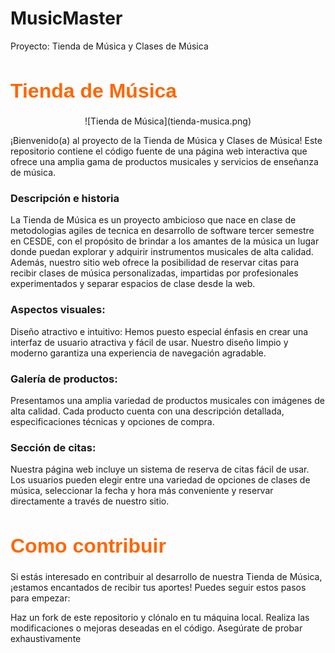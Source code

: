 # MusicMaster
 Proyecto: Tienda de Música y Clases de Música
<p align="center">
  <h1 style="font-family: 'Arial Black', sans-serif; font-size: 32px; color: #ff6600;">Tienda de Música</h1>
</p>

<p align="center">
![Tienda de Música](tienda-musica.png)
</p>

¡Bienvenido(a) al proyecto de la Tienda de Música y Clases de Música! Este repositorio contiene el código fuente de una página web interactiva que ofrece una amplia gama de productos musicales y servicios de enseñanza de música.

<p align="center">
  <i class="fas fa-fire"></i>
  <i class="fas fa-hand-rock"></i>
</p>

<p align="center">
  <h3>Descripción e historia</h3>
</p>
La Tienda de Música es un proyecto ambicioso que nace en clase de metodologias agiles de tecnica en desarrollo de software tercer semestre en CESDE, con el propósito de brindar a los amantes de la música un lugar donde puedan explorar y adquirir instrumentos musicales de alta calidad. Además, nuestro sitio web ofrece la posibilidad de reservar citas para recibir clases de música personalizadas, impartidas por profesionales experimentados y separar espacios de clase desde la web.

<p align="center">
  <h3>Aspectos visuales:</h3>
</p>

Diseño atractivo e intuitivo: Hemos puesto especial énfasis en crear una interfaz de usuario atractiva y fácil de usar. Nuestro diseño limpio y moderno garantiza una experiencia de navegación agradable.

<p align="center">
  <h3>Galería de productos:</h3>
</p>

 Presentamos una amplia variedad de productos musicales con imágenes de alta calidad. Cada producto cuenta con una descripción detallada, especificaciones técnicas y opciones de compra.

<p align="center">
  <h3>Sección de citas:</h3>
</p>
 Nuestra página web incluye un sistema de reserva de citas fácil de usar. Los usuarios pueden elegir entre una variedad de opciones de clases de música, seleccionar la fecha y hora más conveniente y reservar directamente a través de nuestro sitio.


<p align="center">
  <h1 style="font-family: 'Arial Black', sans-serif; font-size: 32px; color: #ff6600;">Como contribuir</h1>
</p>
Si estás interesado en contribuir al desarrollo de nuestra Tienda de Música, ¡estamos encantados de recibir tus aportes! Puedes seguir estos pasos para empezar:

Haz un fork de este repositorio y clónalo en tu máquina local.
Realiza las modificaciones o mejoras deseadas en el código.
Asegúrate de probar exhaustivamente

<link rel="stylesheet" href="https://cdnjs.cloudflare.com/ajax/libs/font-awesome/5.15.3/css/all.min.css">

